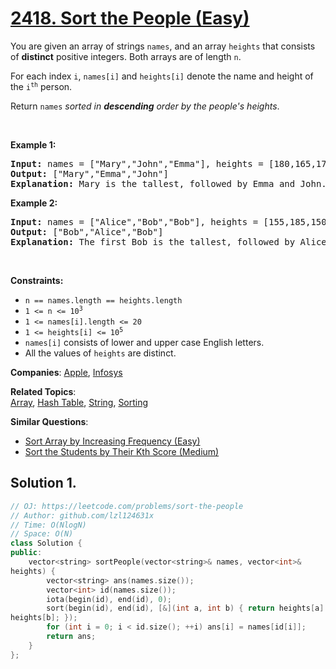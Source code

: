 # [2418. Sort the People (Easy)](https://leetcode.com/problems/sort-the-people)

<p>You are given an array of strings <code>names</code>, and an array <code>heights</code> that consists of <strong>distinct</strong> positive integers. Both arrays are of length <code>n</code>.</p>
<p>For each index <code>i</code>, <code>names[i]</code> and <code>heights[i]</code> denote the name and height of the <code>i<sup>th</sup></code> person.</p>
<p>Return <code>names</code><em> sorted in <strong>descending</strong> order by the people's heights</em>.</p>
<p>&nbsp;</p>
<p><strong class="example">Example 1:</strong></p>
<pre><strong>Input:</strong> names = ["Mary","John","Emma"], heights = [180,165,170]
<strong>Output:</strong> ["Mary","Emma","John"]
<strong>Explanation:</strong> Mary is the tallest, followed by Emma and John.
</pre>
<p><strong class="example">Example 2:</strong></p>
<pre><strong>Input:</strong> names = ["Alice","Bob","Bob"], heights = [155,185,150]
<strong>Output:</strong> ["Bob","Alice","Bob"]
<strong>Explanation:</strong> The first Bob is the tallest, followed by Alice and the second Bob.
</pre>
<p>&nbsp;</p>
<p><strong>Constraints:</strong></p>
<ul>
	<li><code>n == names.length == heights.length</code></li>
	<li><code>1 &lt;= n &lt;= 10<sup>3</sup></code></li>
	<li><code>1 &lt;= names[i].length &lt;= 20</code></li>
	<li><code>1 &lt;= heights[i] &lt;= 10<sup>5</sup></code></li>
	<li><code>names[i]</code> consists of lower and upper case English letters.</li>
	<li>All the values of <code>heights</code> are distinct.</li>
</ul>

**Companies**:
[Apple](https://leetcode.com/company/apple), [Infosys](https://leetcode.com/company/infosys)

**Related Topics**:  
[Array](https://leetcode.com/tag/array/), [Hash Table](https://leetcode.com/tag/hash-table/), [String](https://leetcode.com/tag/string/), [Sorting](https://leetcode.com/tag/sorting/)

**Similar Questions**:
* [Sort Array by Increasing Frequency (Easy)](https://leetcode.com/problems/sort-array-by-increasing-frequency/)
* [Sort the Students by Their Kth Score (Medium)](https://leetcode.com/problems/sort-the-students-by-their-kth-score/)

## Solution 1.

```cpp
// OJ: https://leetcode.com/problems/sort-the-people
// Author: github.com/lzl124631x
// Time: O(NlogN)
// Space: O(N)
class Solution {
public:
    vector<string> sortPeople(vector<string>& names, vector<int>& 
heights) {
        vector<string> ans(names.size());
        vector<int> id(names.size());
        iota(begin(id), end(id), 0);
        sort(begin(id), end(id), [&](int a, int b) { return heights[a] > 
heights[b]; });
        for (int i = 0; i < id.size(); ++i) ans[i] = names[id[i]];
        return ans;
    }
};
```
